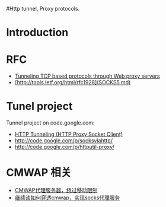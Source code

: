 #Http tunnel, Proxy protocols.

# Introduction #

# RFC #
  * [Tunneling TCP based protocols through Web proxy servers](http://tools.ietf.org/html/draft-luotonen-web-proxy-tunneling-01)
  * [http://tools.ietf.org/html/rfc1928](SOCKS5.md)


# Tunel project #

Tunnel project on code.google.com:
  * [HTTP Tunneling (HTTP Proxy Socket Client)](http://www.codeproject.com/script/Articles/ListVersions.aspx?aid=7991)
  * http://code.google.com/p/socksviahttp/
  * http://code.google.com/p/httputil-proxy/

# CMWAP 相关 #
  * [CMWAP代理服务器，绕过移动限制](http://www.ugia.cn/?p=115)
  * [继续谈如何穿透cmwap，实现socks代理服务](http://www.ugia.cn/?p=116)